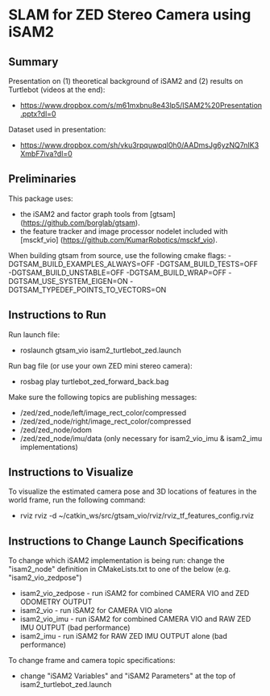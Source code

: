 # SLAM for ZED Stereo Camera using iSAM2

## Summary

Presentation on (1) theoretical background of iSAM2 and (2) results on Turtlebot (videos at the end):
- https://www.dropbox.com/s/m61mxbnu8e43lp5/ISAM2%20Presentation.pptx?dl=0

Dataset used in presentation:
- https://www.dropbox.com/sh/vku3rpquwpql0h0/AADmsJg6yzNQ7nIK3XmbF7iva?dl=0

## Preliminaries

This package uses: 
* the iSAM2 and factor graph tools from [gtsam] (https://github.com/borglab/gtsam).
* the feature tracker and image processor nodelet included with [msckf_vio] (https://github.com/KumarRobotics/msckf_vio).

When building gtsam from source, use the following cmake flags: -DGTSAM_BUILD_EXAMPLES_ALWAYS=OFF -DGTSAM_BUILD_TESTS=OFF -DGTSAM_BUILD_UNSTABLE=OFF -DGTSAM_BUILD_WRAP=OFF -DGTSAM_USE_SYSTEM_EIGEN=ON -DGTSAM_TYPEDEF_POINTS_TO_VECTORS=ON

## Instructions to Run 

Run launch file:
- roslaunch gtsam_vio isam2_turtlebot_zed.launch

Run bag file (or use your own ZED mini stereo camera):
- rosbag play turtlebot_zed_forward_back.bag

Make sure the following topics are publishing messages:
- /zed/zed_node/left/image_rect_color/compressed
- /zed/zed_node/right/image_rect_color/compressed
- /zed/zed_node/odom
- /zed/zed_node/imu/data (only necessary for isam2_vio_imu & isam2_imu implementations)

## Instructions to Visualize

To visualize the estimated camera pose and 3D locations of features in the world frame, run the following command:
- rviz rviz -d ~/catkin_ws/src/gtsam_vio/rviz/rviz_tf_features_config.rviz 

## Instructions to Change Launch Specifications

To change which iSAM2 implementation is being run:
change the "isam2_node" definition in CMakeLists.txt to one of the below (e.g. "isam2_vio_zedpose")
- isam2_vio_zedpose - run iSAM2 for combined CAMERA VIO and ZED ODOMETRY OUTPUT 
- isam2_vio - run iSAM2 for CAMERA VIO alone
- isam2_vio_imu - run iSAM2 for combined CAMERA VIO and RAW ZED IMU OUTPUT (bad performance)
- isam2_imu - run iSAM2 for RAW ZED IMU OUTPUT alone (bad performance)

To change frame and camera topic specifications:
- change "iSAM2 Variables" and "iSAM2 Parameters" at the top of isam2_turtlebot_zed.launch
